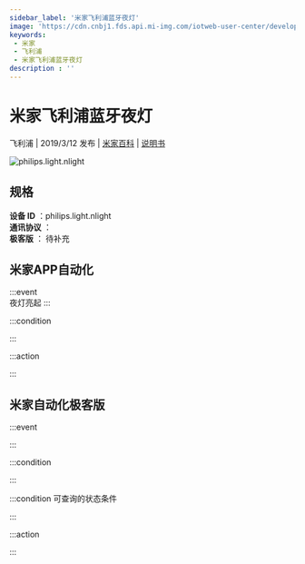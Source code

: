 ```yaml
---
sidebar_label: '米家飞利浦蓝牙夜灯'
image: 'https://cdn.cnbj1.fds.api.mi-img.com/iotweb-user-center/developer_1679070103688IynsOWjP.png?GalaxyAccessKeyId=AKVGLQWBOVIRQ3XLEW&Expires=9223372036854775807&Signature=D5+WP3cY1vWqE+HXHxD7gJ/SDKg='
keywords: 
 - 米家
 - 飞利浦
 - 米家飞利浦蓝牙夜灯
description : ''
---
```

# 米家飞利浦蓝牙夜灯

飞利浦 | 2019/3/12 发布 | [米家百科](https://home.mi.com/webapp/content/baike/product/index.html?model=philips.light.nlight) | [说明书](https://home.mi.com/views/introduction.html?model=philips.light.nlight&region=cn)

![philips.light.nlight](https://cdn.cnbj1.fds.api.mi-img.com/iotweb-user-center/developer_1679070103688IynsOWjP.png?GalaxyAccessKeyId=AKVGLQWBOVIRQ3XLEW&Expires=9223372036854775807&Signature=D5+WP3cY1vWqE+HXHxD7gJ/SDKg=)

## 规格  
> 
**设备 ID** ：philips.light.nlight  
**通讯协议** ：  
**极客版**  ： 待补充 


## 米家APP自动化  

:::event  
夜灯亮起
:::

:::condition  

:::

:::action   

:::

## 米家自动化极客版  

:::event  

:::

:::condition  

:::

:::condition 可查询的状态条件  

:::

:::action  

:::

        
